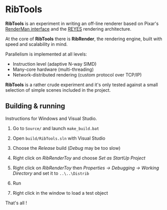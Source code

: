 RibTools
========

**RibTools** is an experiment in writing an off-line renderer based on Pixar's [RenderMan interface] and the [REYES] rendering architecture.

[RenderMan interface]: http://en.wikipedia.org/wiki/RenderMan_Interface_Specification
[REYES]: http://en.wikipedia.org/wiki/Reyes_rendering

At the core of **RibTools** there is **RibRender**, the rendering engine, built with speed and scalability in mind.

Parallelism is implemented at all levels:
* Instruction level (adaptive N-way SIMD)
* Many-core hardware (multi-threading)
* Network-distributed rendering (custom protocol over TCP/IP)

**RibTools** is a rather crude experiment and it's only tested against a small selection of simple scenes included in the project.


Building & running
------------------

Instructions for Windows and Visual Studio.

1) Go to `Source/` and launch `make_build.bat`

2) Open `build/RibTools.sln` with Visual Studio

3) Choose the *Release* build (*Debug* may be too slow)

4) Right click on *RibRenderToy* and choose *Set as StartUp Project*

5) Right click on *RibRenderToy* then *Properties -> Debugging -> Working Directory* and set it to `..\..\Distrib`

6) Run

7) Right click in the window to load a test object

That's all !

